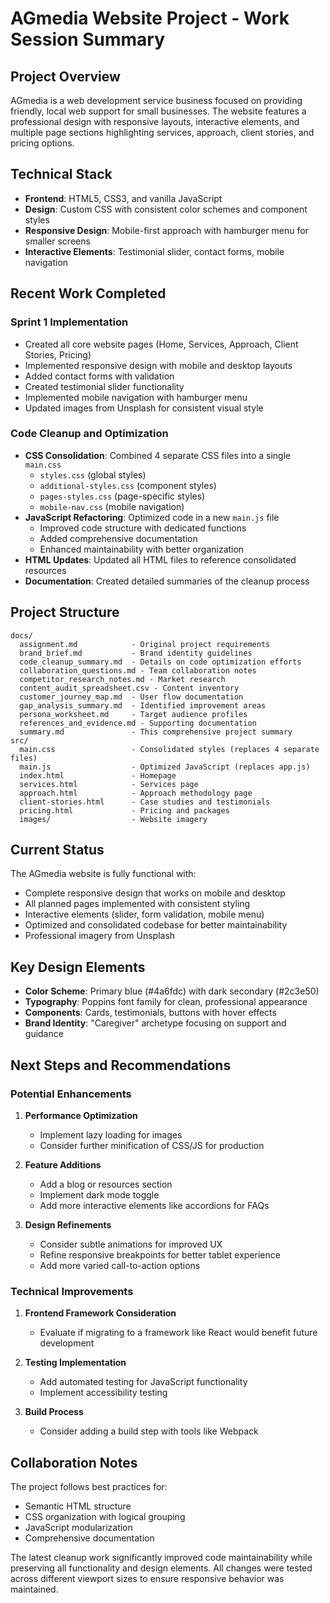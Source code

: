 # AGmedia Website Project - Work Session Summary

## Project Overview

AGmedia is a web development service business focused on providing friendly, local web support for small businesses. The website features a professional design with responsive layouts, interactive elements, and multiple page sections highlighting services, approach, client stories, and pricing options.

## Technical Stack

- **Frontend**: HTML5, CSS3, and vanilla JavaScript
- **Design**: Custom CSS with consistent color schemes and component styles
- **Responsive Design**: Mobile-first approach with hamburger menu for smaller screens
- **Interactive Elements**: Testimonial slider, contact forms, mobile navigation

## Recent Work Completed

### Sprint 1 Implementation

- Created all core website pages (Home, Services, Approach, Client Stories, Pricing)
- Implemented responsive design with mobile and desktop layouts
- Added contact forms with validation
- Created testimonial slider functionality
- Implemented mobile navigation with hamburger menu
- Updated images from Unsplash for consistent visual style

### Code Cleanup and Optimization

- **CSS Consolidation**: Combined 4 separate CSS files into a single `main.css`
  - `styles.css` (global styles)
  - `additional-styles.css` (component styles)
  - `pages-styles.css` (page-specific styles)
  - `mobile-nav.css` (mobile navigation)
- **JavaScript Refactoring**: Optimized code in a new `main.js` file
  - Improved code structure with dedicated functions
  - Added comprehensive documentation
  - Enhanced maintainability with better organization
- **HTML Updates**: Updated all HTML files to reference consolidated resources
- **Documentation**: Created detailed summaries of the cleanup process

## Project Structure

```
docs/
  assignment.md            - Original project requirements
  brand_brief.md           - Brand identity guidelines
  code_cleanup_summary.md  - Details on code optimization efforts
  collaboration_questions.md - Team collaboration notes
  competitor_research_notes.md - Market research
  content_audit_spreadsheet.csv - Content inventory
  customer_journey_map.md  - User flow documentation
  gap_analysis_summary.md  - Identified improvement areas
  persona_worksheet.md     - Target audience profiles
  references_and_evidence.md - Supporting documentation
  summary.md               - This comprehensive project summary
src/
  main.css                 - Consolidated styles (replaces 4 separate files)
  main.js                  - Optimized JavaScript (replaces app.js)
  index.html               - Homepage
  services.html            - Services page
  approach.html            - Approach methodology page
  client-stories.html      - Case studies and testimonials
  pricing.html             - Pricing and packages
  images/                  - Website imagery
```

## Current Status

The AGmedia website is fully functional with:

- Complete responsive design that works on mobile and desktop
- All planned pages implemented with consistent styling
- Interactive elements (slider, form validation, mobile menu)
- Optimized and consolidated codebase for better maintainability
- Professional imagery from Unsplash

## Key Design Elements

- **Color Scheme**: Primary blue (#4a6fdc) with dark secondary (#2c3e50)
- **Typography**: Poppins font family for clean, professional appearance
- **Components**: Cards, testimonials, buttons with hover effects
- **Brand Identity**: "Caregiver" archetype focusing on support and guidance

## Next Steps and Recommendations

### Potential Enhancements

1. **Performance Optimization**

   - Implement lazy loading for images
   - Consider further minification of CSS/JS for production

2. **Feature Additions**

   - Add a blog or resources section
   - Implement dark mode toggle
   - Add more interactive elements like accordions for FAQs

3. **Design Refinements**
   - Consider subtle animations for improved UX
   - Refine responsive breakpoints for better tablet experience
   - Add more varied call-to-action options

### Technical Improvements

1. **Frontend Framework Consideration**
   - Evaluate if migrating to a framework like React would benefit future development
2. **Testing Implementation**

   - Add automated testing for JavaScript functionality
   - Implement accessibility testing

3. **Build Process**
   - Consider adding a build step with tools like Webpack

## Collaboration Notes

The project follows best practices for:

- Semantic HTML structure
- CSS organization with logical grouping
- JavaScript modularization
- Comprehensive documentation

The latest cleanup work significantly improved code maintainability while preserving all functionality and design elements. All changes were tested across different viewport sizes to ensure responsive behavior was maintained.
